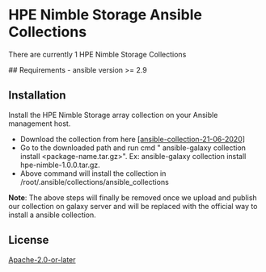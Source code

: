 # HPE Nimble Storage Ansible Collections

There are currently 1 HPE Nimble Storage Collections
<Link to be published at the time of release>
## Requirements
- ansible version >= 2.9

## Installation

Install the HPE Nimble Storage array collection on your Ansible management host.

- Download the collection from here [\[ansible-collection-21-06-2020\]](https://confluence.eng.nimblestorage.com/download/attachments/102956388/hpe-nimble-1.0.0.tar.gz?version=2&modificationDate=1592618015619&api=v2)
- Go to the downloaded path and run cmd " ansible-galaxy collection install <package-name.tar.gz>". Ex: ansible-galaxy collection install hpe-nimble-1.0.0.tar.gz.
- Above command will install the collection in /root/.ansible/collections/ansible_collections

**Note**: The above steps will finally be removed once we upload and publish our collection on galaxy server and will be replaced with the official way to install a ansible collection.

## License

[Apache-2.0-or-later](http://www.apache.org/licenses/LICENSE-2.0)
